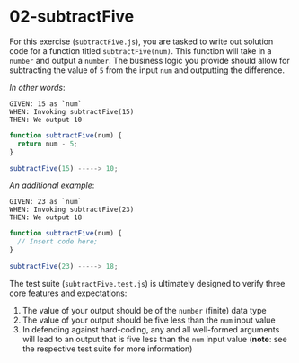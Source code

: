 # 02-subtractFive

For this exercise (`subtractFive.js`), you are tasked to write out solution code for a function titled `subtractFive(num)`. This function will take in a `number` and output a `number`. The business logic you provide should allow for subtracting the value of `5` from the input `num` and outputting the difference.

_In other words_:

```
GIVEN: 15 as `num`
WHEN: Invoking subtractFive(15)
THEN: We output 10
```

```js
function subtractFive(num) {
  return num - 5;
}

subtractFive(15) -----> 10;
```

_An additional example_:

```
GIVEN: 23 as `num`
WHEN: Invoking subtractFive(23)
THEN: We output 18
```

```js
function subtractFive(num) {
  // Insert code here;
}

subtractFive(23) -----> 18;
```

The test suite (`subtractFive.test.js`) is ultimately designed to verify three core features and expectations:

1) The value of your output should be of the `number` (finite) data type 
2) The value of your output should be five less than the `num` input value
3) In defending against hard-coding, any and all well-formed arguments will lead to an output that is five less than the `num` input value (**note**: see the respective test suite for more information)